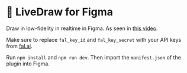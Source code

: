 # 🎨 LiveDraw for Figma

Draw in low-fidelity in realtime in Figma. As seen in [this video](https://x.com/jsngr/status/1738245938500558906?s=20).

Make sure to replace `fal_key_id` and `fal_key_secret` with your API keys from [fal.ai](https://www.fal.ai/).

Run `npm install` and `npm run dev`. Then import the `manifest.json` of the plugin into Figma.
